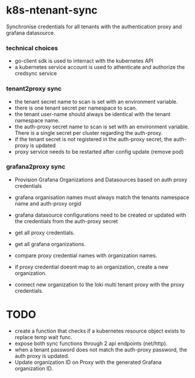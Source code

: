 # k8s-ntenant-sync
Synchronise credentials for all tenants with the authentication proxy and grafana datasource.

### technical choices
* go-client sdk is used to interract with the kubernetes API
* a kubernetes service account is used to athenticate and authorize the credsync service

### tenant2proxy sync
* the tenant secret name to scan is set with an environment variable. 
* there is one tenant secret per namespace to scan.
* the tenant user-name should always be identical with the tenant namespace name.
* the auth-proxy secret name to scan is set with an environment variable. There is a single secret per cluster regarding the auth-proxy.
* if the tenant secret is not registered in the auth-proxy secret, the auth-proxy is updated
* proxy service needs to be restarted after config update (remove pod)

### grafana2proxy sync
* Provision Grafana Organizations and Datasources based on auth proxy credentials
* grafana organisation names must always match the tenants namespace name and auth-proxy orgid
* grafana datasource configurations need to be created or updated with the credentials from the auth-proxy secret

* get all proxy credentials.
* get all grafana organizations.
* compare proxy credential names with organization names.
* if proxy credential doesnt map to an organization, create a new organization.
* connect new organization to the loki multi tenant proxy with the proxy credentials.

# TODO
* create a function that checks if a kubernetes resource object exists to replace temp wait func.
* expose both sync functions through 2 api endpoints (net/http).
* when a tenant password does not match the auth-proxy password, the auth proxy is updated.
* Update organization ID on Proxy with the generated Grafana organization ID.
